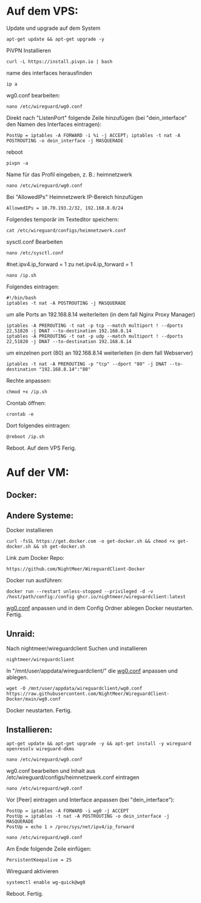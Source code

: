 # Auf dem VPS:

Update und upgrade auf dem System
```
apt-get update && apt-get upgrade -y
```
PiVPN Installieren
```
curl -L https://install.pivpn.io | bash
```
name des interfaces herausfinden
```
ip a
```
wg0.conf bearbeiten:
```
nano /etc/wireguard/wg0.conf
```
Direkt nach "ListenPort" folgende Zeile hinzufügen (bei "dein_interface" den Namen des Interfaces eintragen):
```
PostUp = iptables -A FORWARD -i %i -j ACCEPT; iptables -t nat -A POSTROUTING -o dein_interface -j MASQUERADE
```
reboot
```
pivpn -a
```
Name für das Profil eingeben, z. B.: heimnetzwerk
```
nano /etc/wireguard/wg0.conf
```
Bei "AllowedIPs" Heimnetzwerk IP-Bereich hinzufügen
```
AllowedIPs = 10.70.193.2/32, 192.168.8.0/24
```
Folgendes temporär im Texteditor speichern:
```
cat /etc/wireguard/configs/heimnetzwerk.conf
```
sysctl.conf Bearbeiten
```
nano /etc/sysctl.conf
```
#net.ipv4.ip_forward = 1
zu
net.ipv4.ip_forward = 1

```
nano /ip.sh
```
Folgendes eintragen:
```
#!/bin/bash
iptables -t nat -A POSTROUTING -j MASQUERADE
```	
um alle Ports an 192.168.8.14 weiterleiten (in dem fall Nginx Proxy Manager)
```
iptables -A PREROUTING -t nat -p tcp --match multiport ! --dports 22,51820 -j DNAT --to-destination 192.168.8.14
iptables -A PREROUTING -t nat -p udp --match multiport ! --dports 22,51820 -j DNAT --to-destination 192.168.8.14
```
um einzelnen port (80) an 192.168.8.14 weiterleiten (in dem fall Webserver)
```
iptables -t nat -A PREROUTING -p "tcp" --dport "80" -j DNAT --to-destination "192.168.8.14":"80"
```
Rechte anpassen:
```
chmod +x /ip.sh
```
Crontab öffnen:
```
crontab -e
```
Dort folgendes eintragen:
```
@reboot /ip.sh
```
Reboot. Auf dem VPS Ferig.
# Auf der VM:
## Docker:
## Andere Systeme:
Docker installieren
```
curl -fsSL https://get.docker.com -o get-docker.sh && chmod +x get-docker.sh && sh get-docker.sh
```
Link zum Docker Repo:
```
https://github.com/NightMeer/WireguardClient-Docker  
```
Docker run ausführen:
```
docker run --restart unless-stopped --privileged -d -v /host/path/config:/config ghcr.io/nightmeer/wireguardclient:latest
```
[wg0.conf](https://raw.githubusercontent.com/NightMeer/WireguardClient-Docker/main/wg0.conf) anpassen und in dem Config Ordner ablegen
Docker neustarten. Fertig.
## Unraid:

Nach nightmeer/wireguardclient Suchen und installieren
```
nightmeer/wireguardclient
```
In "/mnt/user/appdata/wireguardclient/" die [wg0.conf](https://raw.githubusercontent.com/NightMeer/WireguardClient-Docker/main/wg0.conf) anpassen und  ablegen.
```
wget -O /mnt/user/appdata/wireguardclient/wg0.conf https://raw.githubusercontent.com/NightMeer/WireguardClient-Docker/main/wg0.conf
```
Docker neustarten. Fertig.
## Installieren:
```
apt-get update && apt-get upgrade -y && apt-get install -y wireguard openresolv wireguard-dkms
```
```
nano /etc/wireguard/wg0.conf
```
wg0.conf bearbeiten und Inhalt aus /etc/wireguard/configs/heimnetzwerk.conf eintragen

```
nano /etc/wireguard/wg0.conf
```
Vor [Peer] eintragen und Interface anpassen (bei "dein_interface"):
```
PostUp = iptables -A FORWARD -i wg0 -j ACCEPT
PostUp = iptables -t nat -A POSTROUTING -o dein_interface -j MASQUERADE
PostUp = echo 1 > /proc/sys/net/ipv4/ip_forward
```
```
nano /etc/wireguard/wg0.conf
```
Am Ende folgende Zeile einfügen:
```
PersistentKeepalive = 25
```
Wireguard aktivieren
```
systemctl enable wg-quick@wg0
```
Reboot. Fertig.
